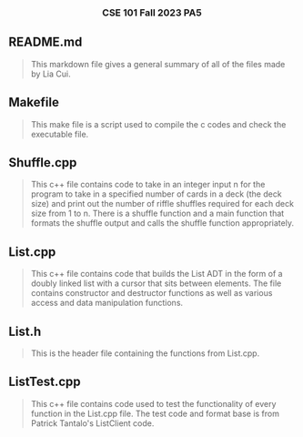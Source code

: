 <h3 align="center">CSE 101 Fall 2023 PA5</h3>

## README.md
> This markdown file gives a general summary of all of the files made by Lia Cui.

## Makefile
> This make file is a script used to compile the c codes and check the executable file.

## Shuffle.cpp
> This c++ file contains code to take in an integer input n for the program to take in a specified number of cards in a deck (the deck size) and print out the number of riffle shuffles required for each deck size from 1 to n. There is a shuffle function and a main function that formats the shuffle output and calls the shuffle function appropriately.

## List.cpp
> This c++ file contains code that builds the List ADT in the form of a doubly linked list with a cursor that sits between elements. The file contains constructor and destructor functions as well as various access and data manipulation functions.

## List.h
> This is the header file containing the functions from List.cpp.

## ListTest.cpp
> This c++ file contains code used to test the functionality of every function in the List.cpp file. The test code and format base is from Patrick Tantalo's ListClient code.

